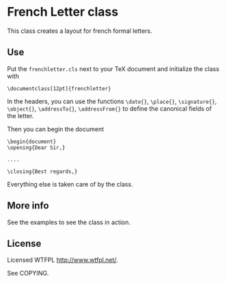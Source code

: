 # French Letter class

This class creates a layout for french formal letters.

## Use

Put the `frenchletter.cls` next to your TeX document and initialize the class with

```
\documentclass[12pt]{frenchletter}
```

In the headers, you can use the functions `\date{}`, `\place{}`, `\signature{}`,
`\object{}`, `\addressTo{}`, `\addressFrom{}` to define the canonical fields of
the letter.

Then you can begin the document
```
\begin{document}
\opening{Dear Sir,}

....

\closing{Best regards,}

```

Everything else is taken care of by the class.

## More info
See the examples to see the class in action.

## License

Licensed WTFPL <http://www.wtfpl.net/>.

See COPYING.
